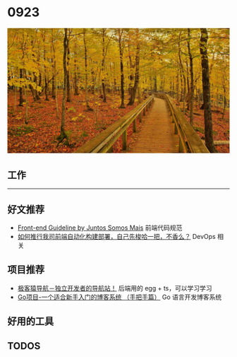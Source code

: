 
# 0923

![](./bg-imgs/0923.jpg)

## 工作



---

## 好文推荐

- [Front-end Guideline by Juntos Somos Mais](https://github.com/juntossomosmais/frontend-guideline) 前端代码规范
- [如何推行我司前端自动化构建部署，自己先梭哈一把，不香么？](https://juejin.cn/post/7010007745495728164) DevOps 相关

## 项目推荐

- [ 极客猿导航－独立开发者的导航站！](https://github.com/geekape/geek-navigation) 后端用的 egg + ts，可以学习学习
- [Go项目-一个适合新手入门的博客系统 （手把手篇）](https://zhuanlan.zhihu.com/p/405895039) Go 语言开发博客系统

## 好用的工具

## TODOS